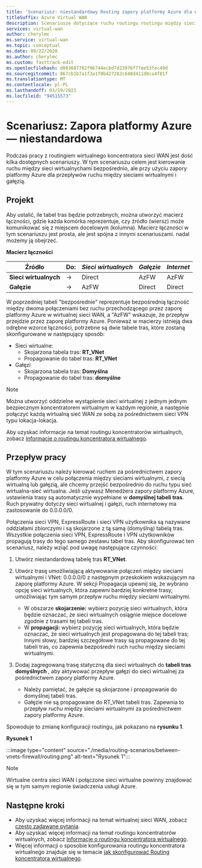 ```yaml
---
title: 'Scenariusz: niestandardowy Routing zapory platformy Azure dla wirtualnej sieci WAN'
titleSuffix: Azure Virtual WAN
description: Scenariusze dotyczące ruchu routingu routingu między sieci wirtualnychami bezpośrednio, ale przy użyciu zapory platformy Azure dla sieci wirtualnej — >Internetu/gałęzi i gałęzi do przepływów ruchu
services: virtual-wan
author: cherylmc
ms.service: virtual-wan
ms.topic: conceptual
ms.date: 09/22/2020
ms.author: cherylmc
ms.custom: fasttrack-edit
ms.openlocfilehash: d083607782f96744ecbd7d23976f77ee53fec49d
ms.sourcegitcommit: 867cb1b7a1f3a1f0b427282c648d411d0ca4f81f
ms.translationtype: MT
ms.contentlocale: pl-PL
ms.lasthandoff: 03/19/2021
ms.locfileid: "94515573"
---
```

# <a name="scenario-azure-firewall---custom"></a>Scenariusz: Zapora platformy Azure — niestandardowa

Podczas pracy z routingiem wirtualnego koncentratora sieci WAN jest dość kilka dostępnych scenariuszy. W tym scenariuszu celem jest kierowanie ruchu między sieci wirtualnychami bezpośrednio, ale przy użyciu zapory platformy Azure dla przepływów ruchu między sieciami wirtualnymi i gałęzią.

## <a name="design"></a><a name="design"></a>Projekt

Aby ustalić, ile tabel tras będzie potrzebnych, można utworzyć macierz łączności, gdzie każda komórka reprezentuje, czy źródło (wiersz) może komunikować się z miejscem docelowym (kolumna). Macierz łączności w tym scenariuszu jest prosta, ale jest spójna z innymi scenariuszami. nadal możemy ją obejrzeć.

**Macierz łączności**

| Źródło           | Do:      | *Sieci wirtualnych*      | *Gałęzie*    | *Internet*   |
|---             |---       |---           |---            |---           |
| **Sieci wirtualnych**      |   &#8594;|    Direct    |     AzFW      |     AzFW     |
| **Gałęzie**   |   &#8594;|    AzFW      |    Direct     |    Direct    |

W poprzedniej tabeli "bezpośrednie" reprezentuje bezpośrednią łączność między dwoma połączeniami bez ruchu przechodzącego przez zaporę platformy Azure w wirtualnej sieci WAN, a "AzFW" wskazuje, że przepływ przejdzie przez zaporę platformy Azure. Ponieważ w macierzy istnieją dwa odrębne wzorce łączności, potrzebne są dwie tabele tras, które zostaną skonfigurowane w następujący sposób:

* Sieci wirtualne:
  * Skojarzona tabela tras: **RT_VNet**
  * Propagowanie do tabel tras: **RT_VNet**
* Gałęzi
  * Skojarzona tabela tras: **Domyślna**
  * Propagowanie do tabel tras: **domyślne**

> [!NOTE]
> Można utworzyć oddzielne wystąpienie sieci wirtualnej z jednym jednym bezpiecznym koncentratorem wirtualnym w każdym regionie, a następnie połączyć każdą wirtualną sieć WAN ze sobą za pośrednictwem sieci VPN typu lokacja-lokacja.

Aby uzyskać informacje na temat routingu koncentratorów wirtualnych, zobacz [Informacje o routingu koncentratora wirtualnego](about-virtual-hub-routing.md).

## <a name="workflow"></a><a name="workflow"></a>Przepływ pracy

W tym scenariuszu należy kierować ruchem za pośrednictwem zapory platformy Azure w celu połączenia między sieciami wirtualnymi, z siecią wirtualną lub gałęzią, ale chcemy przejść bezpośrednio do ruchu typu sieć wirtualna-sieć wirtualna. Jeśli używasz Menedżera zapory platformy Azure, ustawienia trasy są automatycznie wypełniane w **domyślnej tabeli tras**. Ruch prywatny dotyczy sieci wirtualnej i gałęzi, ruch internetowy ma zastosowanie do 0.0.0.0/0.

Połączenia sieci VPN, ExpressRoute i sieci VPN użytkownika są nazywane oddziałami zbiorczymi i są skojarzone z tą samą (domyślną) tabelą tras. Wszystkie połączenia sieci VPN, ExpressRoute i VPN użytkowników propagują trasy do tego samego zestawu tabel tras. Aby skonfigurować ten scenariusz, należy wziąć pod uwagę następujące czynności:

1. Utwórz niestandardową tabelę tras **RT_VNet**.
1. Utwórz trasę umożliwiającą aktywowanie połączeń między sieciami wirtualnymi i VNet: 0.0.0.0/0 z następnym przeskokiem wskazującym na zaporę platformy Azure. W sekcji Propagacja upewnij się, że wybrano opcję sieci wirtualnych, która zapewni bardziej konkretne trasy, umożliwiając tym samym przepływ ruchu między sieciami wirtualnymi.

   * W obszarze **skojarzenie:** wybierz pozycję sieci wirtualnych, która będzie oznaczać, że sieci wirtualnych osiągnie miejsce docelowe zgodnie z trasami tej tabeli tras.
   * W **propagacji:** wybierz pozycję sieci wirtualnych, która będzie oznaczać, że sieci wirtualnych jest propagowana do tej tabeli tras; Innymi słowy, bardziej szczegółowe trasy są propagowane do tej tabeli tras, co zapewnia bezpośredni ruch ruchu między sieciami wirtualnymi.

1. Dodaj zagregowaną trasę statyczną dla sieci wirtualnych do **tabeli tras domyślnych** , aby aktywować przepływ gałęzi do sieci wirtualnej za pośrednictwem zapory platformy Azure.

   * Należy pamiętać, że gałęzie są skojarzone i propagowanie do domyślnej tabeli tras.
   * Gałęzie nie są propagowane do RT_VNet tabeli tras. Zapewnia to przepływ ruchu między sieciami wirtualnymi za pośrednictwem zapory platformy Azure.

Spowoduje to zmianę konfiguracji routingu, jak pokazano na **rysunku 1**.

**Rysunek 1**

:::image type="content" source="./media/routing-scenarios/between-vnets-firewall/routing.png" alt-text="Rysunek 1":::

> [!NOTE]
> Wirtualne centra sieci WAN i połączone sieci wirtualne powinny znajdować się w tym samym regionie świadczenia usługi Azure.

## <a name="next-steps"></a>Następne kroki

* Aby uzyskać więcej informacji na temat wirtualnej sieci WAN, zobacz [często zadawane pytania](virtual-wan-faq.md).
* Aby uzyskać więcej informacji na temat routingu koncentratorów wirtualnych, zobacz [Informacje o routingu koncentratora wirtualnego](about-virtual-hub-routing.md).
* Więcej informacji o sposobie konfigurowania routingu koncentratora wirtualnego znajduje się w temacie [jak skonfigurować Routing koncentratora wirtualnego](how-to-virtual-hub-routing.md).
